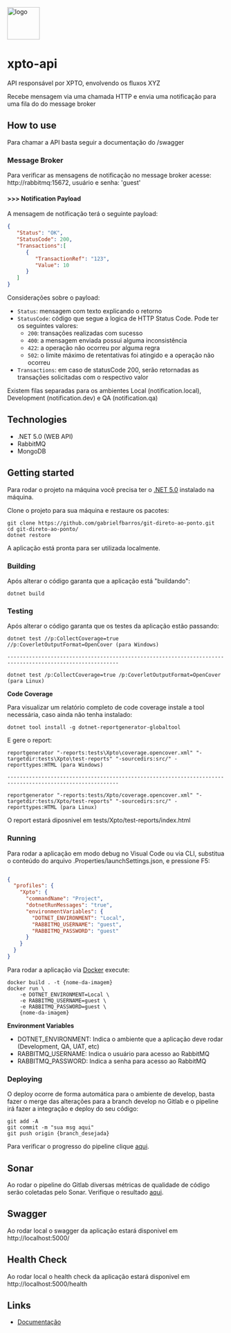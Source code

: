 <img src="https://upload.wikimedia.org/wikipedia/commons/thumb/e/e0/Git-logo.svg/1200px-Git-logo.svg.png" alt="logo" width="75"/>

# xpto-api

API responsável por XPTO, envolvendo os fluxos XYZ

Recebe mensagem via uma chamada HTTP e envia uma notificação para uma fila do do message broker

## How to use

Para chamar a API basta seguir a documentação do /swagger

### Message Broker

Para verificar as mensagens de notificação no message broker acesse: http://rabbitmq:15672, usuário e senha: 'guest'
 
#### >>> Notification Payload

A mensagem de notificação terá o seguinte payload:

```json
{
   "Status": "OK",
   "StatusCode": 200,
   "Transactions":[
      {
         "TransactionRef": "123",
         "Value": 10
      }
   ]
}
```

Considerações sobre o payload:

- `Status`: mensagem com texto explicando o retorno
- `StatusCode`: código que segue a logica de HTTP Status Code. Pode ter os seguintes valores:
  - `200`: transações realizadas com sucesso
  - `400`: a mensagem enviada possui alguma inconsistência
  - `422`: a operação não ocorreu por alguma regra
  - `502`: o limite máximo de retentativas foi atingido e a operação não ocorreu
- `Transactions`: em caso de statusCode 200, serão retornadas as transações solicitadas com o respectivo valor

Existem filas separadas para os ambientes Local (notification.local), Development (notification.dev) e QA (notification.qa)

## Technologies

- .NET 5.0 (WEB API)
- RabbitMQ
- MongoDB


## Getting started

Para rodar o projeto na máquina você precisa ter o [.NET 5.0](https://dotnet.microsoft.com/download/dotnet/5.0) instalado na máquina.

Clone o projeto para sua máquina e restaure os pacotes:

```shell
git clone https://github.com/gabrielfbarros/git-direto-ao-ponto.git
cd git-direto-ao-ponto/
dotnet restore
```
A aplicação está pronta para ser utilizada localmente.


### Building

Após alterar o código garanta que a aplicação está "buildando":

```shell
dotnet build
```


### Testing

Após alterar o código garanta que os testes da aplicação estão passando:

```shell
dotnet test //p:CollectCoverage=true //p:CoverletOutputFormat=OpenCover (para Windows)

----------------------------------------------------------------------------------------------------------

dotnet test /p:CollectCoverage=true /p:CoverletOutputFormat=OpenCover (para Linux)
```


**Code Coverage**

Para visualizar um relatório completo de code coverage instale a tool necessária, caso ainda não tenha instalado:

```shell
dotnet tool install -g dotnet-reportgenerator-globaltool
```

E gere o report:

```shell
reportgenerator "-reports:tests\Xpto\coverage.opencover.xml" "-targetdir:tests\Xpto\test-reports" "-sourcedirs:src/" -reporttypes:HTML (para Windows)

----------------------------------------------------------------------------------------------------------

reportgenerator "-reports:tests/Xpto/coverage.opencover.xml" "-targetdir:tests/Xpto/test-reports" "-sourcedirs:src/" -reporttypes:HTML (para Linux)

```

O report estará diposnivel em tests/Xpto/test-reports/index.html



### Running

Para rodar a aplicação em modo debug no Visual Code ou via CLI, substitua o conteúdo do arquivo .Properties/launchSettings.json, e pressione F5:

``` json

{
  "profiles": {
    "Xpto": {
      "commandName": "Project",
      "dotnetRunMessages": "true",
      "environmentVariables": {
        "DOTNET_ENVIRONMENT": "Local",
        "RABBITMQ_USERNAME": "guest",
        "RABBITMQ_PASSWORD": "guest"
      }
    }
  }
}

```


Para rodar a aplicação via [Docker](https://www.docker.com/products/docker-desktop) execute:

```shell
docker build . -t {nome-da-imagem}
docker run \
    -e DOTNET_ENVIRONMENT=Local \
    -e RABBITMQ_USERNAME=guest \
    -e RABBITMQ_PASSWORD=guest \
    {nome-da-imagem}
```

**Environment Variables**

- DOTNET_ENVIRONMENT: Indica o ambiente que a aplicação deve rodar (Development, QA, UAT, etc)
- RABBITMQ_USERNAME: Indica o usuário para acesso ao RabbitMQ
- RABBITMQ_PASSWORD: Indica a senha para acesso ao RabbitMQ


### Deploying

O deploy ocorre de forma automática para o ambiente de develop, basta fazer o merge das alterações para a branch develop no Gitlab e o pipeline irá fazer a integração e deploy do seu código:

```shell
git add -A
git commit -m "sua msg aqui"
git push origin {branch_desejada}
```

Para verificar o progresso do pipeline clique [aqui](http://google.com).


## Sonar

Ao rodar o pipeline do Gitlab diversas métricas de qualidade de código serão coletadas pelo Sonar. Verifique o resultado [aqui](http://google.com).


## Swagger

Ao rodar local o swagger da aplicação estará disponivel em http://localhost:5000/


## Health Check

Ao rodar local o health check da aplicação estará disponivel em http://localhost:5000/health


## Links

- [Documentação](https://github.com/adam-p/markdown-here/wiki/Markdown-Cheatsheet)